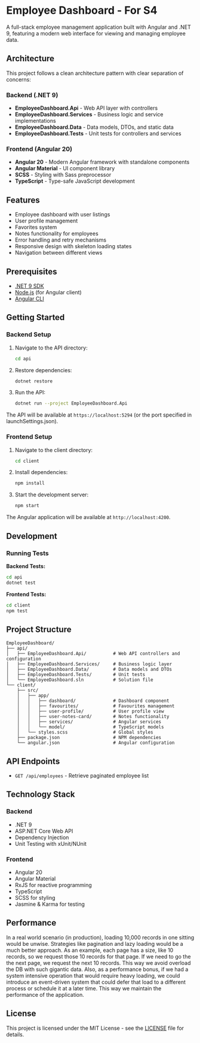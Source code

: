 # Employee Dashboard - For S4

A full-stack employee management application built with Angular and .NET 9, featuring a modern web interface for viewing and managing employee data.

## Architecture

This project follows a clean architecture pattern with clear separation of concerns:

### Backend (.NET 9)
- **EmployeeDashboard.Api** - Web API layer with controllers
- **EmployeeDashboard.Services** - Business logic and service implementations
- **EmployeeDashboard.Data** - Data models, DTOs, and static data
- **EmployeeDashboard.Tests** - Unit tests for controllers and services

### Frontend (Angular 20)
- **Angular 20** - Modern Angular framework with standalone components
- **Angular Material** - UI component library
- **SCSS** - Styling with Sass preprocessor
- **TypeScript** - Type-safe JavaScript development

## Features

- Employee dashboard with user listings
- User profile management
- Favorites system
- Notes functionality for employees
- Error handling and retry mechanisms
- Responsive design with skeleton loading states
- Navigation between different views

## Prerequisites

- [.NET 9 SDK](https://dotnet.microsoft.com/download/dotnet/9.0)
- [Node.js](https://nodejs.org/) (for Angular client)
- [Angular CLI](https://angular.io/cli)

## Getting Started

### Backend Setup

1. Navigate to the API directory:
   ```bash
   cd api
   ```

2. Restore dependencies:
   ```bash
   dotnet restore
   ```

3. Run the API:
   ```bash
   dotnet run --project EmployeeDashboard.Api
   ```

The API will be available at `https://localhost:5294` (or the port specified in launchSettings.json).

### Frontend Setup

1. Navigate to the client directory:
   ```bash
   cd client
   ```

2. Install dependencies:
   ```bash
   npm install
   ```

3. Start the development server:
   ```bash
   npm start
   ```

The Angular application will be available at `http://localhost:4200`.

## Development

### Running Tests

**Backend Tests:**
```bash
cd api
dotnet test
```

**Frontend Tests:**
```bash
cd client
npm test
```

## Project Structure

```
EmployeeDashboard/
├── api/
│   ├── EmployeeDashboard.Api/          # Web API controllers and configuration
│   ├── EmployeeDashboard.Services/     # Business logic layer
│   ├── EmployeeDashboard.Data/         # Data models and DTOs
│   ├── EmployeeDashboard.Tests/        # Unit tests
│   └── EmployeeDashboard.sln           # Solution file
└── client/
    ├── src/
    │   ├── app/
    │   │   ├── dashboard/              # Dashboard component
    │   │   ├── favourites/             # Favourites management
    │   │   ├── user-profile/           # User profile view
    │   │   ├── user-notes-card/        # Notes functionality
    │   │   ├── services/               # Angular services
    │   │   └── model/                  # TypeScript models
    │   └── styles.scss                 # Global styles
    ├── package.json                    # NPM dependencies
    └── angular.json                    # Angular configuration
```

## API Endpoints

- `GET /api/employees` - Retrieve paginated employee list

## Technology Stack

### Backend
- .NET 9
- ASP.NET Core Web API
- Dependency Injection
- Unit Testing with xUnit/NUnit

### Frontend
- Angular 20
- Angular Material
- RxJS for reactive programming
- TypeScript
- SCSS for styling
- Jasmine & Karma for testing

## Performance
In a real world scenario (in production), loading 10,000 records in one sitting would be unwise.
Strategies like pagination and lazy loading would be a much better approach.
As an example, each page has a size, like 10 records, so we request those 10 records for that page. If we need to go the the next page, we request the next 10 records. This way we avoid overload the DB with such gigantic data.
Also, as a performance bonus, if we had a system intensive operation that would require heavy loading, we could introduce an event-driven system that could defer that load to a different process or schedule it at a later time. This way we maintain the performance of the application.

## License

This project is licensed under the MIT License - see the [LICENSE](LICENSE) file for details.